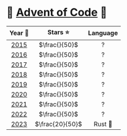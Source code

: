 # 🎄 [Advent of Code](https://adventofcode.com/) 🎄

|                     Year 📅                      |    Stars ⭐     | Language |
| :----------------------------------------------: | :-------------: | :------: |
| [2015](Advent-of-Code/tree/main/2015/README.md)  |  $\frac{}{50}$  |    ?     |
| [2016](Advent-of-Code/tree/main/2016/README.md)  |  $\frac{}{50}$  |    ?     |
| [2017](Advent-of-Code/tree/main/2017/README.md)  |  $\frac{}{50}$  |    ?     |
| [2018](/Advent-of-Code/tree/main/2018/README.md) |  $\frac{}{50}$  |    ?     |
| [2019](Advent-of-Code/tree/main/2019/README.md)  |  $\frac{}{50}$  |    ?     |
|        [2020](/tree/main/2020/README.md)         |  $\frac{}{50}$  |    ?     |
|         [2021](tree/main/2021/README.md)         |  $\frac{}{50}$  |    ?     |
|             [2022](/2022/README.md)              |  $\frac{}{50}$  |    ?     |
|              [2023](2023/README.md)              | $\frac{20}{50}$ | Rust 🦀  |
